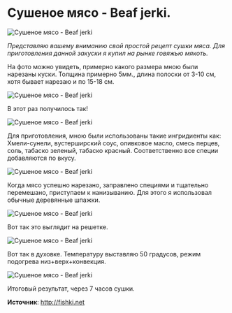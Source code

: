 # Сушеное мясо - Beaf jerki.

![Сушеное мясо - Beaf jerki](/images/Kulinar/Myaso/beaf_jerki_001.jpg 'Сушеное мясо - Beaf jerki')

_Представляю вашему вниманию свой простой рецепт сушки мяса. Для приготовления данной закуски я купил на рынке говяжью мякоть._

На фото можно увидеть, примерно какого размера мною были нарезаны куски. Толщина примерно 5мм., длина полоски от 3-10 см, хотя бывает нарезаю и по 15-18 см.

![Сушеное мясо - Beaf jerki](/images/Kulinar/Myaso/beaf_jerki_002.jpg 'Сушеное мясо - Beaf jerki')

В этот раз получилось так!

![Сушеное мясо - Beaf jerki](/images/Kulinar/Myaso/beaf_jerki_003.jpg 'Сушеное мясо - Beaf jerki')

Для приготовления, мною были использованы такие ингридиенты как: Хмели-сунели, вустерширский соус, оливковое масло, смесь перцев, соль, табаско зеленый, табаско красный. Соответственно все специи добавляются по вкусу.

![Сушеное мясо - Beaf jerki](/images/Kulinar/Myaso/beaf_jerki_004.jpg 'Сушеное мясо - Beaf jerki')

Когда мясо успешно нарезано, заправлено специями и тщательно перемешано, приступаем к нанизыванию.
Для этого я использовал обычные деревянные шпажки.

![Сушеное мясо - Beaf jerki](/images/Kulinar/Myaso/beaf_jerki_005.jpg 'Сушеное мясо - Beaf jerki')

Вот так это выглядит на решетке.

![Сушеное мясо - Beaf jerki](/images/Kulinar/Myaso/beaf_jerki_006.jpg 'Сушеное мясо - Beaf jerki')

Вот так в духовке. Температуру выставляю 50 градусов, режим подогрева низ+верх+конвекция.

![Сушеное мясо - Beaf jerki](/images/Kulinar/Myaso/beaf_jerki_007.jpg 'Сушеное мясо - Beaf jerki')

Итоговый результат, через 7 часов сушки.

**Источник**: http://fishki.net
